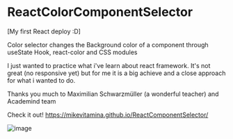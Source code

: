 # ReactColorComponentSelector

[My first React deploy :D]

Color selector changes the Background color of a component through useState Hook, react-color and CSS modules

I just wanted to practice what i've learn about react framework. It's not great (no responsive yet) but for me it is a big achieve and a close approach for what i wanted to do. 

Thanks you much to Maximilian Schwarzmüller (a wonderful teacher) and Academind team 

Check it out! https://mikevitamina.github.io/ReactComponentSelector/

![image](https://user-images.githubusercontent.com/43521047/127730478-47e4e037-daf4-4cb8-be2d-ea8b373e1d41.png)

